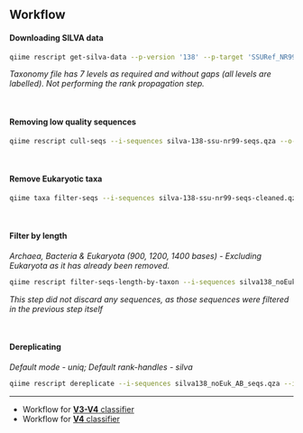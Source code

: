 ## Workflow

#### Downloading SILVA data
```bash
qiime rescript get-silva-data --p-version '138' --p-target 'SSURef_NR99' --p-include-species-labels --o-silva-sequences silva-138-ssu-nr99-seqs.qza --o-silva-taxonomy silva-138-ssu-nr99-tax.qza
```
*Taxonomy file has 7 levels as required and without gaps (all levels are labelled). Not performing the rank propagation step.*

<br>

#### Removing low quality sequences
```bash
qiime rescript cull-seqs --i-sequences silva-138-ssu-nr99-seqs.qza --o-clean-sequences silva-138-ssu-nr99-seqs-cleaned.qza
```

<br>

#### Remove Eukaryotic taxa
```bash
qiime taxa filter-seqs --i-sequences silva-138-ssu-nr99-seqs-cleaned.qza --i-taxonomy silva-138-ssu-nr99-tax.qza --p-exclude 'd__Eukaryota' --p-mode 'contains' --o-filtered-sequences silva138_noEuk_seqs.qza
```

<br>

#### Filter by length
*Archaea, Bacteria & Eukaryota (900, 1200, 1400 bases) - Excluding Eukaryota as it has already been removed.*
```bash
qiime rescript filter-seqs-length-by-taxon --i-sequences silva138_noEuk_seqs.qza --i-taxonomy silva-138-ssu-nr99-tax.qza --p-labels Archaea Bacteria --p-min-lens 900 1200 --o-filtered-seqs silva138_noEuk_AB_seqs.qza --o-discarded-seqs silva138_Euk_seqs_discard.qza
```
*This step did not discard any sequences, as those sequences were filtered in the previous step itself*

<br>

#### Dereplicating 
*Default mode - uniq; Default rank-handles - silva*
```bash
qiime rescript dereplicate --i-sequences silva138_noEuk_AB_seqs.qza --i-taxa silva-138-ssu-nr99-tax.qza --p-threads 12 --o-dereplicated-sequences silva138_noEuk_AB_seqs_uniq.qza --o-dereplicated-taxa silva138_noEuk_AB_tax_uniq.qza
```

___

- Workflow for [**V3-V4** classifier](V3-V4_classifier.md) 
- Workflow for [**V4** classifier](V4_classifier.md)
